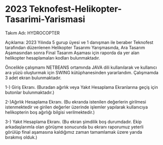 # 2023 Teknofest-Helikopter-Tasarimi-Yarismasi
Takım Adı: HYDROCOPTER

Açıklama: 2023 Yılında 5 gurup üyesi ve 1 danışman ile beraber Teknofest tarafından düzenlenen Helikopter Tasarımı Yarışmasında, Ara Tasarım Aşamasından sonra Final Tasarım Aşaması için raporda da yer alan helikopter hesaplamaları kodları bulunmaktadır. 

Öncelikle çalışmamı NETBEANS ortamında JAVA dili kullanılarak ve kullanıcı ara yüzü oluşturmak için SWING kütüphanesinden yararlandım. Çalışmamda 3 adet ekran bulunmaktadır. 

1-) Giriş Ekranı. (Buradan ağırlık veya Yakıt Hesaplama Ekranlarına geçiş için butonlar bulunmaktadır.)


2-)Ağırlık Hesaplama Ekranı. (Bu ekranda istenilen değerlerin girilmesi istenmektedir ve girilen değerler üzerinde işlemler yapılarak kullanıcıya helikopterin boş ağırlığı bilgisi verilmektedir.)


3-) Yakıt Hesaplama Ekranı. (Bu ekran şimdilik boş durumdadır. Ekip arkadaşlarımla olan görüşme sonucunda bu ekranı raporumuz yeterli görülüp final aşamasına kaldığımız zaman tamamlamak üzere yarıda bırakmış olduk.)
